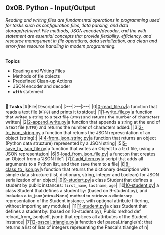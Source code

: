 ## 0x0B. Python - Input/Output
*Reading and writing files are fundamental operations in programming used for tasks such as configuration files, data parsing, and data storage/retrieval. File methods, JSON encoder/decoder, and the with statement are essential concepts that provide flexibility, efficiency, and resource management in file operations, data serialization, and clean and error-free resource handling in modern programming.*
<br><br>

**Topics**
* Reading and Writing Files
* Methods of file objects
* Predefined Clean-up Actions
* JSON encoder and decoder
* **``with``** statement
<br><br>


**📄 Tasks**
|#|File|Description|
|:---|:---|:---|
|0|[0-read_file.py](./0-read_file.py)|a function that reads a text file (```UTF8```) and prints it to stdout|
|1|[1-write_file.py](./1-write_file.py)|a function that writes a string to a text file (``UTF8``) and returns the number of characters written|
|2|[2-append_write.py](./2-append_write.py)|a function that appends a string at the end of a text file (```UTF8```) and returns the number of characters added:|
|3|[3-to_json_string.py](./3-to_json_string.py)|a function that returns the JSON representation of an object (string):|
|4|[4-from_json_string.py](./4-from_json_string.py)|a function that returns an object (Python data structure) represented by a JSON string|
|5|[5-save_to_json_file.py](./5-save_to_json_file.py)|a function that writes an Object to a text file, using a JSON representation|
|6|[6-load_from_json_file.py](./6-load_from_json_file.py)| a function that creates an Object from a “JSON file”|
|7|[7-add_item.py](./7-add_item.py)|a script that adds all arguments to a Python list, and then save them to a file|
|8|[8-class_to_json.py](./8-class_to_json.py)|a function that returns the dictionary description with simple data structure (list, dictionary, string, integer and boolean) for JSON serialization of an object|
|9|[9-student.py](./9-student.py)|a class Student that defines a student by public instances: ```first_name```, ```lastname```, ```age```|
|10|[10-student.py](./10-student.py)| a class Student that defines a student by: (based on 9-student.py), and includes a to_json(attrs=None) method to retrieve a dictionary representation of the Student instance, with optional attribute filtering, without importing any modules|
|11|[11-student.py](./11-student.py)|a class Student that defines a student by: (based on 10-student.py), Public method def reload_from_json(self, json): that replaces all attributes of the Student instance|
|7|[12-pascal_triangle.py](./12-pascal_triangle.py)|a function def pascal_triangle(n): that returns a list of lists of integers representing the Pascal’s triangle of n|
